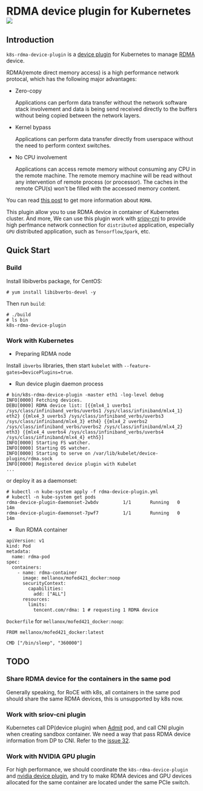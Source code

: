 # RDMA device plugin for Kubernetes ![](https://travis-ci.org/hustcat/k8s-rdma-device-plugin.svg?branch=master)

## Introduction

`k8s-rdma-device-plugin` is a [device plugin](https://github.com/kubernetes/community/blob/master/contributors/design-proposals/resource-management/device-plugin.md) for Kubernetes to manage [RDMA](https://en.wikipedia.org/wiki/Remote_direct_memory_access) device.

RDMA(remote direct memory access) is a high performance network protocal, which has the following major advantages:

* Zero-copy 

  Applications can perform data transfer without the network software stack involvement and data is being send received directly to the buffers without being copied between the network layers.

* Kernel bypass

  Applications can perform data transfer directly from userspace without the need to perform context switches.

* No CPU involvement 

  Applications can access remote memory without consuming any CPU in the remote machine. The remote memory machine will be read without any intervention of remote process (or processor). The caches in the remote CPU(s) won't be filled with the accessed memory content.

You can read [this post](http://www.rdmamojo.com/2014/03/31/remote-direct-memory-access-rdma/) to get more information about `RDMA`.

This plugin allow you to use RDMA device in container of Kubernetes cluster. And more, We can use this plugin work with [sriov-cni](https://github.com/hustcat/sriov-cni) to provide high perfmance network connection for `distributed` application, especially `GPU` distributed application, such as `Tensorflow`,`Spark`, etc.

## Quick Start

### Build

Install libibverbs package, for CentOS:

```
# yum install libibverbs-devel -y
```

Then run `build`:

```
# ./build 
# ls bin
k8s-rdma-device-plugin
```

### Work with Kubernetes

* Preparing RDMA node

Install `ibverbs` libraries, then start `kubelet` with `--feature-gates=DevicePlugins=true`.


* Run device plugin daemon process

```
# bin/k8s-rdma-device-plugin -master eth1 -log-level debug
INFO[0000] Fetching devices.                            
DEBU[0000] RDMA device list: [{{mlx4_1 uverbs1 /sys/class/infiniband_verbs/uverbs1 /sys/class/infiniband/mlx4_1} eth2} {{mlx4_3 uverbs3 /sys/class/infiniband_verbs/uverbs3 /sys/class/infiniband/mlx4_3} eth4} {{mlx4_2 uverbs2 /sys/class/infiniband_verbs/uverbs2 /sys/class/infiniband/mlx4_2} eth3} {{mlx4_4 uverbs4 /sys/class/infiniband_verbs/uverbs4 /sys/class/infiniband/mlx4_4} eth5}] 
INFO[0000] Starting FS watcher.                         
INFO[0000] Starting OS watcher.                         
INFO[0000] Starting to serve on /var/lib/kubelet/device-plugins/rdma.sock 
INFO[0000] Registered device plugin with Kubelet
...
```

or deploy it as a daemonset:

```
# kubectl -n kube-system apply -f rdma-device-plugin.yml
# kubectl -n kube-system get pods
rdma-device-plugin-daemonset-2wbdv         1/1       Running   0          14m
rdma-device-plugin-daemonset-7pwf7         1/1       Running   0          14m
```

* Run RDMA container

```
apiVersion: v1
kind: Pod
metadata:
  name: rdma-pod
spec:
  containers:
    - name: rdma-container
      image: mellanox/mofed421_docker:noop
      securityContext:
        capabilities:
          add: ["ALL"]
      resources:
        limits:
          tencent.com/rdma: 1 # requesting 1 RDMA device
```

`Dockerfile` for `mellanox/mofed421_docker:noop`:

```
FROM mellanox/mofed421_docker:latest

CMD ["/bin/sleep", "360000"]
```

## TODO

### Share RDMA device for the containers in the same pod

Generally speaking, for RoCE with k8s, all containers in the same pod should share the same RDMA devices, this is unsupported by k8s now.

### Work with sriov-cni plugin

Kubernetes call DP(device plugin) when [Admit](https://github.com/kubernetes/kubernetes/blob/v1.9.3/pkg/kubelet/kubelet.go#L1998) pod, and call CNI plugin when creating sandbox container. We need a way that pass RDMA device information from DP to CNI. Refer to the [issue 32](https://github.com/hustcat/sriov-cni/issues/32).

### Work with NVIDIA GPU plugin

For high performance, we should coordinate the `k8s-rdma-device-plugin` and [nvidia device plugin](https://github.com/NVIDIA/k8s-device-plugin), and try to make RDMA devices and GPU devices allocated for the same container are located under the same PCIe switch.
